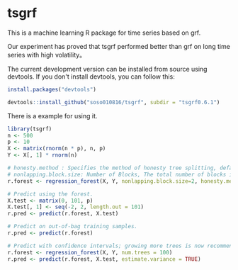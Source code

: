 # tsgrf
This is a machine learning R package for time series based on grf.

Our experiment has proved that tsgrf performed better than grf on long time series with high volatility。

The current development version can be installed from source using devtools. If you don't install devtools, you can follow this:

```R
install.packages("devtools")
```

```R
devtools::install_github("soso010816/tsgrf", subdir = "tsgrf0.6.1")
```

There is a example for using it.

```R
library(tsgrf)
n <- 500
p <- 10
X <- matrix(rnorm(n * p), n, p)
Y <- X[, 1] * rnorm(n)

# honesty.method : Specifies the method of honesty tree splitting, default is 4.
# nonlapping.block.size: Number of Blocks, The total number of blocks is calculated as n^{1/nonlapping_block_size}. 
r.forest <- regression_forest(X, Y, nonlapping.block.size=2, honesty.method=4)

# Predict using the forest.
X.test <- matrix(0, 101, p)
X.test[, 1] <- seq(-2, 2, length.out = 101)
r.pred <- predict(r.forest, X.test)

# Predict on out-of-bag training samples.
r.pred <- predict(r.forest)

# Predict with confidence intervals; growing more trees is now recommended.
r.forest <- regression_forest(X, Y, num.trees = 100)
r.pred <- predict(r.forest, X.test, estimate.variance = TRUE)
```

